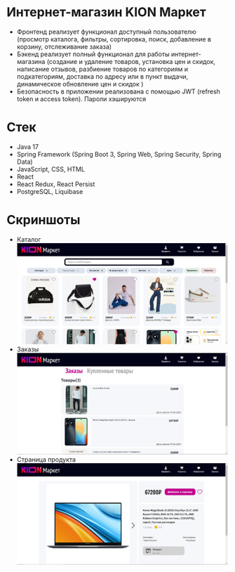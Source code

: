 # Интернет-магазин KION Маркет
* Фронтенд реализует функционал доступный пользователю (просмотр каталога, фильтры, сортировка, поиск, добавление в корзину, отслеживание заказа)
* Бэкенд реализует полный функционал для работы интернет-магазина (создание и удаление товаров, установка цен и скидок, написание отзывов, разбиение товаров по категориям и подкатегориям, доставка по адресу или в пункт выдачи, динамическое обновление цен и скидок )
* Безопасность в приложении реализована с помощью JWT (refresh token и access token). Пароли хэшируются
# Стек
* Java 17
* Spring Framework (Spring Boot 3, Spring Web, Spring Security, Spring Data)
* JavaScript, CSS, HTML
* React
* React Redux, React Persist
* PostgreSQL, Liquibase
# Скриншоты
* Каталог
![catalog](https://raw.githubusercontent.com/aleksandrtrubino/online-store/73140b7473366dbcbc4e73f662f698acdcc117db/screenshots/online-store-1.png)
* Заказы
![orders](https://raw.githubusercontent.com/aleksandrtrubino/online-store/73140b7473366dbcbc4e73f662f698acdcc117db/screenshots/online-store-2.png)
* Страница продукта
![product](https://raw.githubusercontent.com/aleksandrtrubino/online-store/73140b7473366dbcbc4e73f662f698acdcc117db/screenshots/online-store-3.png)

